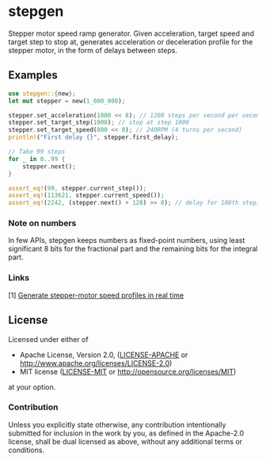 # stepgen

Stepper motor speed ramp generator. Given acceleration, target speed and target step to stop
at, generates acceleration or deceleration profile for the stepper motor, in the form of delays
between steps.

## Examples
```rust
use stepgen::{new};
let mut stepper = new(1_000_000);

stepper.set_acceleration(1000 << 8); // 1200 steps per second per second
stepper.set_target_step(1000); // stop at step 1000
stepper.set_target_speed(800 << 8); // 240RPM (4 turns per second)
println!("First delay {}", stepper.first_delay);

// Take 99 steps
for _ in 0..99 {
    stepper.next();
}

assert_eq!(99, stepper.current_step());
assert_eq!(113621, stepper.current_speed());
assert_eq!(2242, (stepper.next() + 128) >> 8); // delay for 100th step, rounded to nearest integer
```
### Note on numbers

In few APIs, stepgen keeps numbers as fixed-point numbers, using least significant 8 bits
for the fractional part and the remaining bits for the integral part.


### Links
[1] [Generate stepper-motor speed profiles in real time](http://www.embedded.com/design/mcus-processors-and-socs/4006438/Generate-stepper-motor-speed-profiles-in-real-time)

## License

Licensed under either of

 * Apache License, Version 2.0, ([LICENSE-APACHE](LICENSE-APACHE) or http://www.apache.org/licenses/LICENSE-2.0)
 * MIT license ([LICENSE-MIT](LICENSE-MIT) or http://opensource.org/licenses/MIT)

at your option.

### Contribution

Unless you explicitly state otherwise, any contribution intentionally submitted
for inclusion in the work by you, as defined in the Apache-2.0 license, shall be dual licensed as above, without any
additional terms or conditions.
